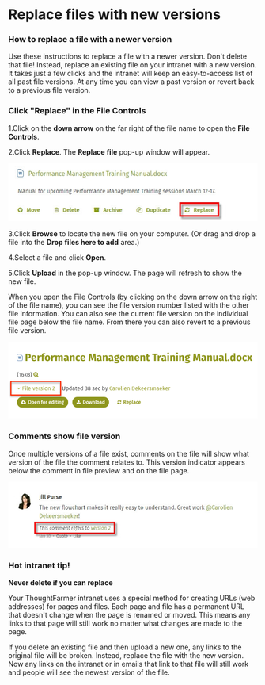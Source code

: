 # Replace files with new versions



### How to replace a file with a newer version

Use these instructions to replace a file with a newer version. Don't delete that file! Instead, replace an existing file on your intranet with a new version. It takes just a few clicks and the intranet will keep an easy-to-access list of all past file versions. At any time you can view a past version or revert back to a previous file version.

### Click "Replace" in the File Controls

1.Click on the **down arrow** on the far right of the file name to open the **File Controls**.

2.Click **Replace**. The **Replace file** pop-up window will appear.

![](../../.gitbook/assets/1%20%2845%29.jpg)



3.Click **Browse** to locate the new file on your computer. \(Or drag and drop a file into the **Drop files here to add** area.\)

4.Select a file and click **Open**.

5.Click **Upload** in the pop-up window. The page will refresh to show the new file.

When you open the File Controls \(by clicking on the down arrow on the right of the file name\), you can see the file version number listed with the other file information. You can also see the current file version on the individual file page below the file name. From there you can also revert to a previous file version.

![](../../.gitbook/assets/2%20%2848%29.png)

### Comments show file version

Once multiple versions of a file exist, comments on the file will show what version of the file the comment relates to. This version indicator appears below the comment in file preview and on the file page.

![](../../.gitbook/assets/3%20%2842%29.jpg)

### Hot intranet tip!

**Never delete if you can replace**

Your ThoughtFarmer intranet uses a special method for creating URLs \(web addresses\) for pages and files. Each page and file has a permanent URL that doesn't change when the page is renamed or moved. This means any links to that page will still work no matter what changes are made to the page.  
  
If you delete an existing file and then upload a new one, any links to the original file will be broken. Instead, replace the file with the new version. Now any links on the intranet or in emails that link to that file will still work and people will see the newest version of the file.  


